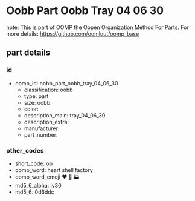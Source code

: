 # Oobb Part Oobb Tray 04 06 30  

note: This is part of OOMP the Oopen Organization Method For Parts. For more details: https://github.com/oomlout/oomp_base

##  part details





### id
* oomp_id: oobb_part_oobb_tray_04_06_30
  * classification: oobb
  * type: part
  * size: oobb
  * color: 
  * description_main: tray_04_06_30
  * description_extra: 
  * manufacturer: 
  * part_number: 

### other_codes
* short_code: ob
* oomp_word: heart shell factory
* oomp_word_emoji :heart: :shell: :factory:
* md5_6_alpha: iv30
* md5_6: 0d6ddc